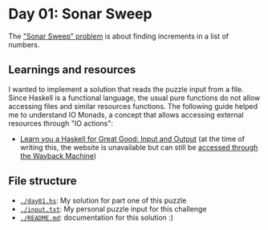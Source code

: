 # Day 01: Sonar Sweep
The ["Sonar Sweep" problem](https://adventofcode.com/2021/day/1) is about finding increments in a list of numbers.

## Learnings and resources
I wanted to implement a solution that reads the puzzle input from a file. Since Haskell is a functional language, the usual pure functions do not allow accessing files and similar resources functions. The following guide helped me to understand IO Monads, a concept that allows accessing external resources through "IO actions":
* [Learn you a Haskell for Great Good: Input and Output](http://learnyouahaskell.com/input-and-output) (at the time of writing this, the website is unavailable but can still be [accessed through the Wayback Machine](https://web.archive.org/web/20211102000749/http://learnyouahaskell.com/input-and-output))

## File structure
* [`./day01.hs`](./day01.hs): My solution for part one of this puzzle
* [`./input.txt`](./input.txt): My personal puzzle input for this challenge
* [`./README.md`](./README.md): documentation for this solution :)
